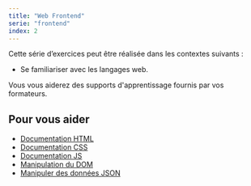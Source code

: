 ```yaml
---
title: "Web Frontend"
serie: "frontend"
index: 2
---
```


Cette série d’exercices peut être réalisée dans les contextes suivants :

- Se familiariser avec les langages web.

Vous vous aiderez des supports d'apprentissage fournis par vos formateurs.

## Pour vous aider

- [Documentation HTML](https://developer.mozilla.org/fr/docs/Learn/HTML)
- [Documentation CSS](https://developer.mozilla.org/fr/docs/Web/CSS)
- [Documentation JS](https://developer.mozilla.org/fr/docs/Web/JavaScript/Guide)
- [Manipulation du DOM](https://developer.mozilla.org/fr/docs/Learn/JavaScript/Client-side_web_APIs/Manipulating_documents)
- [Manipuler des données JSON](https://developer.mozilla.org/fr/docs/Learn/JavaScript/Objects/JSON)
